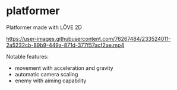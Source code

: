 # platformer
Platformer made with LÖVE 2D

https://user-images.githubusercontent.com/76267484/233524011-2a5232cb-89b9-449a-871d-377f57acf2ae.mp4

Notable features:
- movement with acceleration and gravity
- automatic camera scaling
- enemy with aiming capability
